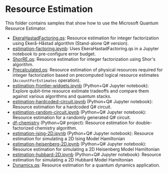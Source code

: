 # Resource Estimation

This folder contains samples that show how to use the Microsoft Quantum Resource Estimator.

* [EkeraHastadFactoring.qs](./EkeraHastadFactoring.qs): Resource estimation for integer factorization using Ekerå-Håstad algorithm (Stand-alone Q# version).
* [estimation-factoring.ipynb](./estimation-factoring.ipynb): Uses EkeraHastadFactoring.qs in a Jupyter notebook to pre-configure error budget.
* [ShorRE.qs](./ShorRE.qs): Resource estimation for integer factorization using Shor's algorithm.
* [Precalculated.qs](./Precalculated.qs): Resource estimation of physical resources required for integer factorization based on precomputed logical resource estimates (`AccountForEstimates` operation).
* [estimation-frontier-widgets.ipynb](./estimation-frontier-widgets.ipynb) (Python+Q# Jupyter notebook): Explore qubit-time resource estimate tradeoffs and compare them against various algorithms and quantum stacks.
* [estimation-hardcoded-circuit.ipynb](./estimation-hardcoded-circuit.ipynb) (Python+Q# Jupyter notebook): Resource estimation for a hardcoded Q# circuit.
* [estimation-random-circuit.ipynb](./estimation-random-circuit.ipynb) (Python+Q# Jupyter notebook): Resource estimation for a randomly generated Q# circuit.
* [df-chemistry](./df-chemistry/) (Python+Q# project): Resource estimation for double-factorized chemistry algorithm.
* [estimation-ising-2D.ipynb](./estimation-ising-2D.ipynb) (Python+Q# Jupyter notebook): Resource estimation for simulating a 2D Ising Model Hamiltonian
* [estimation-heisenberg-2D.ipynb](./estimation-heisenberg-2D.ipynb) (Python+Q# Jupyter notebook): Resource estimation for simulating a 2D Heisenberg Model Hamiltonian
* [estimation-hubbard-2D.ipynb](./estimation-hubbard-2D.ipynb) (Python+Q# Jupyter notebook): Resource estimation for simulating a 2D Hubbard Model Hamiltonian
* [Dynamics.qs](./Dynamics.qs): Resource estimation for a quantum dynamics application.
